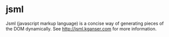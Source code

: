 jsml
====

Jsml (javascript markup language) is a concise way of generating pieces of the
DOM dynamically. See <http://jsml.kganser.com> for more information.
